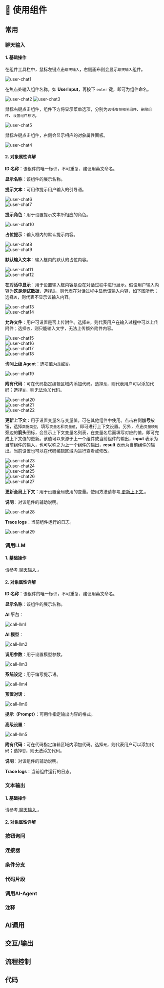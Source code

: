 # 🧩 使用组件

## 常用

### 聊天输入 

#### 1. 基础操作

在组件工具栏中，鼠标左键点击`聊天输入`，右侧画布则会显示`聊天输入`组件。
<p>
    <img src="../assets/user-chat1_component_cn.jpg" alt="user-chat1" />
</p>

在焦点处输入组件名称，如 **UserInput**，再按下 `enter` 键，即可为组件命名。
<p>
    <img src="../assets/user-chat2_component_cn.jpg" alt="user-chat2" />
    <img src="../assets/user-chat3_component_cn.jpg" alt="user-chat3" />
</p>

鼠标右键点击组件，组件下方将显示菜单选项，分别为`选择右侧相关组件`、`删除组件`、`设置组件标记`。
<p>
    <img src="../assets/user-chat5_component_cn.jpg" alt="user-chat5" />
</p>

鼠标左键点击组件，右侧会显示相应的对象属性面板。
<p>
    <img src="../assets/user-chat4_component_cn.jpg" alt="user-chat4" />
</p>

#### 2. 对象属性详解

**ID 名称**：该组件的唯一标识，不可重复，建议用英文命名。

**显示名称**：该组件的展示名称。

**提示文本**：可用作提示用户输入的引导语。

<div><img src="../assets/user-chat6_component_cn.jpg" alt="user-chat6" /></div>
<div><img src="../assets/user-chat7_component_cn.jpg" alt="user-chat7" /></div>

**提示角色**：用于设置提示文本所相应的角色。
<div><img src="../assets/user-chat10_component_cn.jpg" alt="user-chat10" /></div>

**占位提示**：输入框内的默认提示内容。

<div><img src="../assets/user-chat8_component_cn.jpg" alt="user-chat8" /></div>
<div><img src="../assets/user-chat9_component_cn.jpg" alt="user-chat9" /></div>

**默认输入文本**：输入框内的默认的占位内容。

<div><img src="../assets/user-chat11_component_cn.jpg" alt="user-chat11" /></div>
<div><img src="../assets/user-chat12_component_cn.jpg" alt="user-chat12" /></div>

**在对话中显示**：用于设置输入框内容是否在对话过程中进行展示。假设用户输入内容为**这是测试数据**，选择`是`，则代表在对话过程中显示该输入内容，如下图所示；选择`否`，则代表不显示该输入内容。

<div><img src="../assets/user-chat13_component_cn.jpg" alt="user-chat13" /></div>
<div><img src="../assets/user-chat14_component_cn.jpg" alt="user-chat14" /></div>

**允许文件**：用户可设置是否上传附件。选择`是`，则代表用户在输入过程中可以上传附件；选择`否`，则只能输入文字，无法上传额外附件内容。

<div><img src="../assets/user-chat15_component_cn.jpg" alt="user-chat15" /></div>
<div><img src="../assets/user-chat16_component_cn.jpg" alt="user-chat16" /></div>
<div><img src="../assets/user-chat17_component_cn.jpg" alt="user-chat17" /></div>
<div><img src="../assets/user-chat18_component_cn.jpg" alt="user-chat18" /></div>

**询问上级 Agent**：选项值为`是`或`否`。

<div><img src="../assets/user-chat19_component_cn.jpg" alt="user-chat19" /></div>

**附有代码**：可在代码指定编辑区域内添加代码。选择`是`，则代表用户可以添加代码；选择`否`，则无法添加代码。

<div><img src="../assets/user-chat20_component_cn.jpg" alt="user-chat20" /></div>
<div><img src="../assets/user-chat21_component_cn.jpg" alt="user-chat21" /></div>
<div><img src="../assets/user-chat22_component_cn.jpg" alt="user-chat22" /></div>

**更新上下文**：用于设置变量名与变量值，可在其他组件中使用。点击右侧**加号**按钮，选择`数据类型`，填写`变量名`和`变量值`，即可进行上下文设置。另外，点击`变量映射`旁边的**箭头**图标，会显示上下文变量名列表，在变量名后面填写对应的值，即可完成上下文值的更新。该值可以来源于上一个组件或当前组件的输出，**input** 表示为当前组件的输入，也可以称之为上一个组件的输出，**result** 表示为当前组件的输出。当前设置也可以在代码编辑区域内进行查看或修改。

<div><img src="../assets/user-chat23_component_cn.jpg" alt="user-chat23" /></div>
<div><img src="../assets/user-chat24_component_cn.jpg" alt="user-chat24" /></div>
<div><img src="../assets/user-chat25_component_cn.jpg" alt="user-chat25" /></div>
<div><img src="../assets/user-chat26_component_cn.jpg" alt="user-chat26" /></div>
<div><img src="../assets/user-chat27_component_cn.jpg" alt="user-chat27" /></div>

**更新全局上下文**：用于设置全局使用的变量。使用方法请参考[ 更新上下文 ](#更新上下文)。

**说明**：对该组件的辅助说明。

<div><img src="../assets/user-chat28_component_cn.jpg" alt="user-chat28" /></div>

**Trace logs**：当前组件运行的日志。

<div><img src="../assets/user-chat29_component_cn.jpg" alt="user-chat29" /></div>

### 调用LLM

#### 1. 基础操作

请参考[ 聊天输入 ](#聊天输入)。

#### 2. 对象属性详解

**ID 名称**：该组件的唯一标识，不可重复，建议用英文命名。

**显示名称**：该组件的展示名称。

<!-- **输入（样板）**： -->

**AI 平台**：

<div><img src="../assets/call-llm1_component_cn.jpg" alt="call-llm1" /></div>

**AI 模型**：

<div><img src="../assets/call-llm2_component_cn.jpg" alt="call-llm2" /></div>

**调用参数**：用于设置模型参数。

<div><img src="../assets/call-llm3_component_cn.jpg" alt="call-llm3" /></div>

**系统设定**：用于编写提示语。

<div><img src="../assets/call-llm4_component_cn.jpg" alt="call-llm4" /></div>

**预置对话**：

<div><img src="../assets/call-llm6_component_cn.jpg" alt="call-llm6" /></div>

**提示（Prompt）**：可用作指定输出内容的格式。

**高级设置**：

<div><img src="../assets/call-llm5_component_cn.jpg" alt="call-llm5" /></div>

**附有代码**：可在代码指定编辑区域内添加代码。选择`是`，则代表用户可以添加代码；选择`否`，则无法添加代码。

**说明**：对该组件的辅助说明。

**Trace logs**：当前组件运行的日志。

### 文本输出

#### 1. 基础操作

请参考[ 聊天输入 ](#聊天输入)。

#### 2. 对象属性详解











### 按钮询问

### 连接器

### 条件分支

### 代码片段

### 调用AI-Agent

### 注释


## AI调用


## 交互/输出


## 流程控制


## 代码













